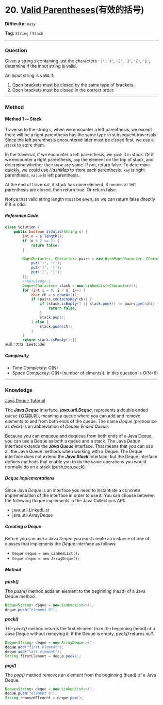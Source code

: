 # 20. [Valid Parentheses][VP](有效的括号)

[VP]: https://leetcode-cn.com/problems/valid-parentheses/	"[Valid Parentheses][VP]"

**Difficulty:** `easy`

**Tag:** `String` / `Stack`

------

### **Question**

Given a string `s` containing just the characters `'('`, `')'`, `'['`, `']'`, `'{'`, `'}'`, determine if the input string is valid.

An input string is valid if:

1. Open brackets must be closed by the same type of brackets.
2. Open brackets must be closed in the correct order.

------

### **Method**

#### Method 1 -- Stack

Traverse to the string `s`, when we encounter a left parenthesis, we except there will be a right parenthesis has the same type in subsequent traversals. Since the left parenthesis encountered later must be clsoed first, we use a `stack` to store them.

In the traversal, if we encounter a left parenthesis, we `push` it in stack. Or if we encounter a right parenthesis, `pop` the element on the top of stack, and determine whether their type are same. If not, return false. To determine quickly, we could use *HashMap* to store each parenthesis. `key` is right parenthesis, `value` is left parenthesis.

At the end of traversal, if stack has none element, it means all left parenthesis are closed, then return true. Or return false.

Notice that valid string length must be even, so we can return false directly if it is odd.

##### Reference Code

```java
class Solution {
    public boolean isValid(String s) {
        int n = s.length();
        if (n % 2 == 1) {
            return false;
        }

        Map<Character, Character> pairs = new HashMap<Character, Character>() {{
            put(')', '(');
            put(']', '[');
            put('}', '{');
        }};
        //Knowledge_1
        Deque<Character> stack = new LinkedList<Character>();
        for (int i = 0; i < n; i++) {
            char ch = s.charAt(i);
            if (pairs.containsKey(ch)) {
                if (stack.isEmpty() || stack.peek() != pairs.get(ch)) {
                    return false;
                }
                stack.pop();
            } else {
                stack.push(ch);
            }
        }
        return stack.isEmpty();}}
来源：力扣（LeetCode）
```

##### Complexity

- *Time Complexity:* O(N)
- *Space Complexity:* O(N+(number of elments)), in this question is O(N+6)

------

### **Knowledge**

[Java Deque Tutorial][JDT]

[JDT]: http://tutorials.jenkov.com/java-collections/deque.html#:~:text=The%20Java%20Deque%20interface%2C%20java,abbreviation%20of%20Double%20Ended%20Queue.	"Java Deque Tutorial"

The ***Java Deque*** interface, ***java.util.Deque***, represents a double ended queue (双端队列), meaning a queue where you can add and remove elements to and from both ends of the queue. The name *Deque* (pronounce as *deck*) is an abbreviation of *Double Ended Queue*. 

Because you can enqueue and dequeue from both ends of a Java Deque, you can use a Deque as both a queue and a stack. The Java *Deque* interface extends the ***Java Queue*** interface. That means that you can use all the Java Queue methods when working with a Deque. The Deque interface does not extend the ***Java Stack*** interface, but the Deque interface defines methods that enable you to do the same operations you would normally do on a stack (push,pop,peek).

##### Deque Implementations

Since Java *Deque* is an interface you need to instantiate a concrete implementation of the interface in order to use it. You can choose between the following *Deque* implements in the Java Collections API:

- java.util.LinkedList
- java.util.ArrayDeque

##### Creating a Deque

Before you can use a Java *Deque* you must create an instance of one of classes that implements the *Deque* interface as follows:

- `Deque deque = new LinkedList();`
- `Deque deque = new ArrayDeque();`

##### Method

***push()***

The *push()* method adds an element to the beginning (head) of a Java Deque method.

```java
Deque<String> deque = new LinkedList<>();
deque.push("element 0");
```

***peek()***

The *peek()* method returns the first element from the beginning (head) of a Java Deque without removing it. If the Deque is empty, *peek()* returns *null*.

```java
Deque<String> deque = new ArrayDeque<>();
deque.add("first element");
deque.add("last element");
String firstElement = deque.peek();
```

***pop()***

The *pop()* method removes an element from the beginning (head) of a Java Deque.

```java
Deque<String> deque = new LinkedList<>();
deque.push("element 0");
String removedElement = deque.pop();
```

